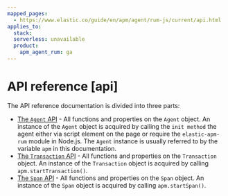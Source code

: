```yaml
---
mapped_pages:
  - https://www.elastic.co/guide/en/apm/agent/rum-js/current/api.html
applies_to:
  stack:
  serverless: unavailable
  product:
    apm_agent_rum: ga
---
```


# API reference [api]

The API reference documentation is divided into three parts:

* [The `Agent` API](/reference/agent-api.md) - All functions and properties on the `Agent` object. An instance of the `Agent` object is acquired by calling the `init method` the agent either via script element on the page or require the `elastic-apm-rum` module in Node.js. The `Agent` instance is usually referred to by the variable `apm` in this documentation.
* [The `Transaction` API](/reference/transaction-api.md) - All functions and properties on the `Transaction` object. An instance of the `Transaction` object is acquired by calling `apm.startTransaction()`.
* [The `Span` API](/reference/span-api.md) - All functions and properties on the `Span` object. An instance of the `Span` object is acquired by calling `apm.startSpan()`.




